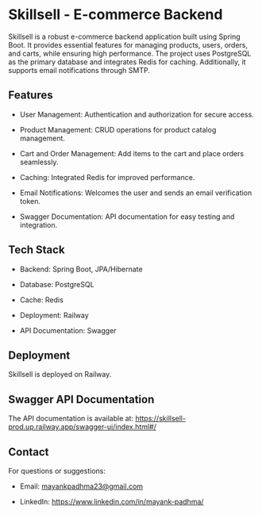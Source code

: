 # Skillsell - E-commerce Backend

Skillsell is a robust e-commerce backend application built using Spring Boot. It provides essential features for managing products, users, orders, and carts, while ensuring high performance. The project uses PostgreSQL as the primary database and integrates Redis for caching. Additionally, it supports email notifications through SMTP.

## Features

- User Management: Authentication and authorization for secure access.

- Product Management: CRUD operations for product catalog management.

- Cart and Order Management: Add items to the cart and place orders seamlessly.

- Caching: Integrated Redis for improved performance.

- Email Notifications: Welcomes the user and sends an email verification token.

- Swagger Documentation: API documentation for easy testing and integration.

## Tech Stack

- Backend: Spring Boot, JPA/Hibernate

- Database: PostgreSQL

- Cache: Redis

- Deployment: Railway

- API Documentation: Swagger

## Deployment

Skillsell is deployed on Railway.

## Swagger API Documentation

The API documentation is available at:
https://skillsell-prod.up.railway.app/swagger-ui/index.html#/

## Contact

For questions or suggestions:

- Email: mayankpadhma23@gmail.com

- LinkedIn: https://www.linkedin.com/in/mayank-padhma/
